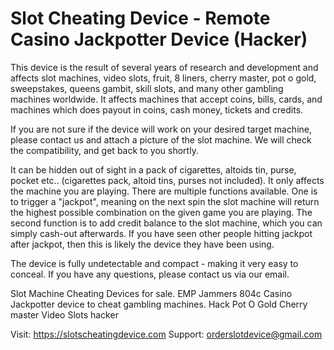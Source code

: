 # Slot Cheating Device - Remote Casino Jackpotter Device (Hacker) 

This device is the result of several years of research and development and affects slot machines, video slots, fruit, 8 liners, cherry master, pot o gold, sweepstakes, queens gambit, skill slots, and many other gambling machines worldwide.
It affects machines that accept coins, bills, cards, and machines which does payout in coins, cash money, tickets and credits.

If you are not sure if the device will work on your desired target machine, please contact us and attach a picture of the slot machine. We will check the compatibility, and get back to you shortly.

It can be hidden out of sight in a pack of cigarettes, altoids tin, purse, pocket etc.. (cigarettes pack, altoid tins, purses not included). It only affects the machine you are playing. There are multiple functions available. One is to trigger a "jackpot", meaning on the next spin the slot machine will return the highest possible combination on the given game you are playing. The second function is to add credit balance to the slot machine, which you can simply cash-out afterwards. If you have seen other people hitting jackpot after jackpot, then this is likely the device they have been using.

The device is fully undetectable and compact - making it very easy to conceal. If you have any questions, please contact us via our email.

Slot Machine Cheating Devices for sale. EMP Jammers 804c Casino Jackpotter device to cheat gambling machines. Hack Pot O Gold Cherry master Video Slots hacker

Visit: https://slotscheatingdevice.com
Support: orderslotdevice@gmail.com
